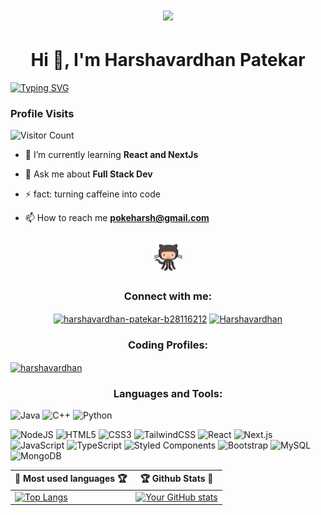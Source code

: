 <h1 align="center"> <a href="#"><img width="30%" height="auto" src="https://media0.giphy.com/media/v1.Y2lkPTc5MGI3NjExZzdnbzk0MWcycWcycjVtanM3b2p5cmxlYnByaTFzNGNteWFsczI4ciZlcD12MV9pbnRlcm5hbF9naWZfYnlfaWQmY3Q9Zw/HzPtbOKyBoBFsK4hyc/giphy.gif" height="175px"/></a></h1>

<h1 align="center">Hi 👋, I'm Harshavardhan Patekar </h1>

  
[![Typing SVG](https://readme-typing-svg.herokuapp.com?font=monospace&color=%36BCF7FF&vCenter=true&lines=A+Passionate+Software+Engineer;Tech+Enthusiast;Opensource+Contributor)](https://git.io/typing-svg)

<h3>Profile Visits</h3>

![Visitor Count](https://profile-counter.glitch.me/hupatekar17/count.svg)


- 🌱 I’m currently learning **React and NextJs**

- 💬 Ask me about **Full Stack Dev**

- ⚡ fact: turning caffeine into code 

- 📫 How to reach me **pokeharsh@gmail.com**

<h3 align="center"><img width="10%" height="auto" src="https://raw.githubusercontent.com/iCharlesZ/FigureBed/master/img/octocat.gif"/></h3>
<h3 align="center" > Connect with me: </h3>
<p align="center">
  <a href="https://www.linkedin.com/in/hupatekar17/" target="blank"><img align="center" src="https://img.shields.io/badge/Harshavardhan Patekar-0077B5?style=for-the-badge&logo=linkedin&logoColor=white" alt="harshavardhan-patekar-b28116212"  /></a>
  <a href="https://twitter.com/HUPat_" target="blank"><img align="center" src="https://img.shields.io/badge/Harshavardhan-%231DA1F2.svg?style=for-the-badge&logo=Twitter&logoColor=white" alt="Harshavardhan"  /></a>
 
</p>

<h3 align="center">Coding Profiles:</h3>
<p align="center">

<a href="https://leetcode.com/Harshavardhan17/" target="blank"><img align="center" src="https://img.shields.io/badge/harshavardhan-000000?style=for-the-badge&logo=LeetCode&logoColor=#d16c06" alt="harshavardhan"/></a>
</p>

<h3 align="center">Languages and Tools:</h3>

  ![Java](https://img.shields.io/badge/Java-%23ED8B00.svg?style=for-the-badge&logo=java&logoColor=white)
  ![C++](https://img.shields.io/badge/c++-%2300599C.svg?style=for-the-badge&logo=c%2B%2B&logoColor=white)
  ![Python](https://img.shields.io/badge/Python-%233776AB.svg?style=for-the-badge&logo=python&logoColor=white)

  ![NodeJS](https://img.shields.io/badge/node.js-6DA55F?style=for-the-badge&logo=node.js&logoColor=white)
  ![HTML5](https://img.shields.io/badge/html5-%23E34F26.svg?style=for-the-badge&logo=html5&logoColor=white)
  ![CSS3](https://img.shields.io/badge/css3-%231572B6.svg?style=for-the-badge&logo=css3&logoColor=white)
  ![TailwindCSS](https://img.shields.io/badge/Tailwind_CSS-38B2AC?style=for-the-badge&logo=tailwind-css&logoColor=white)
  ![React](https://img.shields.io/badge/react-%2320232a.svg?style=for-the-badge&logo=react&logoColor=%2361DAFB)
  ![Next.js](https://img.shields.io/badge/Next.js-%2320232a.svg?style=for-the-badge&logo=next.js&logoColor=white)
  ![JavaScript](https://img.shields.io/badge/JavaScript-%6DA55F?style=for-the-badge&logo=javascript&logoColor=white)
  ![TypeScript](https://img.shields.io/badge/typescript-%23007ACC.svg?style=for-the-badge&logo=typescript&logoColor=white)
  ![Styled Components](https://img.shields.io/badge/styled--components-DB7093?style=for-the-badge&logo=styled-components&logoColor=white)
  ![Bootstrap](https://img.shields.io/badge/bootstrap-%23563D7C.svg?style=for-the-badge&logo=bootstrap&logoColor=white)
  ![MySQL](https://img.shields.io/badge/mysql-%2300f.svg?style=for-the-badge&logo=mysql&logoColor=white)
  ![MongoDB](https://img.shields.io/badge/MongoDB-%234ea94b.svg?style=for-the-badge&logo=mongodb&logoColor=white)


<!--![](./profile-3d-contrib/profile-night-view.svg)-->

|🎯 Most used languages 🏆| 🏆 Github Stats 🔭|
|----------------------------------|----------------------------|
|[![Top Langs](https://github-readme-stats.vercel.app/api/top-langs/?username=hupatekar17&theme=midnight-purple&layout=compact&hide=css,html)](https://github.com/hupatekar17/github-readme-stats) | [![Your GitHub stats](https://github-readme-stats.vercel.app/api?username=hupatekar17&show_icons=true&theme=midnight-purple&hide_title=true)](https://github.com/hupatekar17)||

